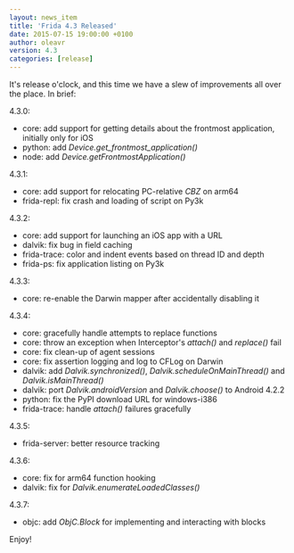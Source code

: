 ```yaml
---
layout: news_item
title: 'Frida 4.3 Released'
date: 2015-07-15 19:00:00 +0100
author: oleavr
version: 4.3
categories: [release]
---
```


It's release o'clock, and this time we have a slew of improvements all over
the place. In brief:

4.3.0:

- core: add support for getting details about the frontmost application,
        initially only for iOS
- python: add *Device.get_frontmost_application()*
- node: add *Device.getFrontmostApplication()*

4.3.1:

- core: add support for relocating PC-relative *CBZ* on arm64
- frida-repl: fix crash and loading of script on Py3k

4.3.2:

- core: add support for launching an iOS app with a URL
- dalvik: fix bug in field caching
- frida-trace: color and indent events based on thread ID and depth
- frida-ps: fix application listing on Py3k

4.3.3:

- core: re-enable the Darwin mapper after accidentally disabling it

4.3.4:

- core: gracefully handle attempts to replace functions
- core: throw an exception when Interceptor's *attach()* and *replace()* fail
- core: fix clean-up of agent sessions
- core: fix assertion logging and log to CFLog on Darwin
- dalvik: add *Dalvik.synchronized()*, *Dalvik.scheduleOnMainThread()* and
          *Dalvik.isMainThread()*
- dalvik: port *Dalvik.androidVersion* and *Dalvik.choose()* to Android 4.2.2
- python: fix the PyPI download URL for windows-i386
- frida-trace: handle *attach()* failures gracefully

4.3.5:

- frida-server: better resource tracking

4.3.6:

- core: fix for arm64 function hooking
- dalvik: fix for *Dalvik.enumerateLoadedClasses()*

4.3.7:

- objc: add *ObjC.Block* for implementing and interacting with blocks

Enjoy!
